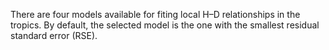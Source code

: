 There are four models available for fiting local H–D relationships in the tropics. By default, the selected model is the one with the smallest residual standard error (RSE).
